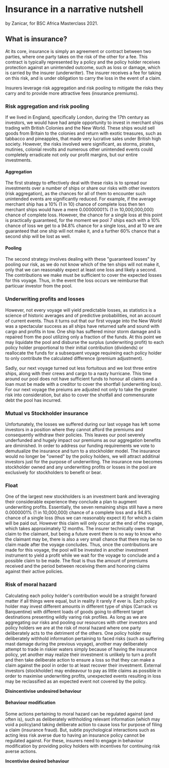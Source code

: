 # Insurance in a narrative nutshell
by Zanicar, for BSC Africa Masterclass 2021.

## What is insurance?
At its core, insurance is simply an agreement or contract between two parties, where one party takes on the risk of the other for a fee. This contract is typically represented by a policy and the policy holder receives protection against an unintended outcome, such as loss or damage, which is carried by the insurer (underwriter). The insurer receives a fee for taking on this risk, and is under obligation to carry the loss in the event of a claim.

Insurers leverage risk aggregation and risk pooling to mitigate the risks they carry and to provide more attractive fees (insurance premiums).

### Risk aggregation and risk pooling
If we lived in England, specifically London, during the 17th century as investors, we would have had ample opportunity to invest in merchant ships trading with British Colonies and the New World. These ships would sell goods from Britain to the colonies and return with exotic treasures, such as tabbacco and pineapples, that made very lucrative sales under British high society. However, the risks involved were significant, as storms, pirates, mutinies, colonial revolts and numerous other unintended events could completely erradicate not only our profit margins, but our entire investments.

#### Aggregation
The first strategy to effectively deal with these risks is to spread our investments over a number of ships or share our risks with other investors (risk aggregation), as the chances for all of them to encounter such unintended events are significantly reduced. For example, if the average merchant ship has a 10% (1 in 10) chance of complete loss then ten merchant ships would have a mere 0.00000001% (1 in 10,000,000,000) chance of complete loss. However, the chance for a single loss at this point is practically guaranteed, for the moment we pool 7 ships each with a 10% chance of loss we get to a 94.8% chance for a single loss, and at 10 we are guaranteed that one ship will not make it, and a further 60% chance that a second ship will be lost as well.

#### Pooling
The second strategy involves dealing with these "guaranteed losses" by pooling our risk, as we do not know which of the ten ships will not make it, only that we can reasonably expect at least one loss and likely a second. The contributions we make must be sufficient to cover the expected losses for this voyage. Thus, in the event the loss occurs we reimburse that particuar investor from the pool.

### Underwriting profits and losses
However, not every voyage will yield predictable losses, as statistics is a science of historic averages and of predictive probabilities, not an account of current events. Thus it turns out that our first voyage into the New World was a spectacular success as all ships have returned safe and sound with cargo and profits in tow. One ship has suffered minor storm damage and is repaired from the pool utilizing only a fraction of the funds. At this point we may liquidate the pool and disburse the surplus (underwriting profit) to each policy holder proportional to their initial contribution (dividends) or reallocate the funds for a subsequent voyage requireing each policy holder to only contribute the calculated difference (premium adjustment).

Sadly, our next voyage turned out less fortuitous and we lost three entire ships, along with their crews and cargo to a nasty hurricane. This time around our pool does not have sufficient funds to honour all claims and a loan must be made with a creditor to cover the shortfall (underwriting loss). For our next voyage the preiums are adjusted not only to take the greater risk into consideration, but also to cover the shotfall and commensurate debt the pool has incurred.

### Mutual vs Stockholder insurance
Unfortunately, the losses we suffered during our last voyage has left some investors in a position where they cannot afford the premiums and consequently withdraw their policies. This leaves our pool severely underfunded and hugely impact our premiums as our aggregation benefits are diminished. In order to address our funding requirements we vote to demutualize the insurance and turn to a stockholder model. The insurance would no longer be "owned" by the policy holders, we will attract additinal investors just for the purpose of underwriting. The insurance now becomes stockholder owned and any underwriting profits or losses in the pool are exclusively for stockholders to benefit or bear.

### Float
One of the largest new stockholders is an investment bank and leveraging their considerable experience they conclude a plan to augment underwriting profits. Essentially, the seven remaining ships still have a mere 0.0000001% (1 in 10,000,000) chance of a complete loss and a 94.8% chance of a single loss (thus we can reasonably expect it) for which a claim will be paid out. However this claim will only occur at the end of the voyage, which takes approximately 12 months. The insurer technically owes that claim to the claimant, but being a future event there is no way to know who the claimant may be, there is also a very small chance that there may be no claim made after the voyage concludes. Thus, once the contributions are made for this voyage, the pool will be invested in another investment instrument to yield a profit while we wait for the voyage to conclude and a possible claim to be made. The float is thus the amount of premiums received and the period between receiving them and honoring claims against their active policies.

### Risk of moral hazard
Calculating each policy holder's contribution would be a straight forward matter if all things were equal, but in reality it rarely if ever is. Each policy holder may invest different amounts in different type of ships (Carrack vs Barquentine) with different loads of goods going to different target destinations presenting wildly varing risk profiles. As long as we are aggregating our risks and pooling our resources with other investors and policy holders we are at the risk of moral hazard where one party deliberately acts to the detriment of the others. One policy holder may deliberately withhold information pertaining to faced risks (such as suffering mast damage during the previous voyage), another may deliberately attempt to trade in riskier waters simply because of having the insurance policy, yet another may realize their investment is unlikely to turn a profit and then take deliberate action to ensure a loss so that they can make a claim against the pool in order to at least recover their investment. External investors (stockholder) may endeavour to pay as little claims as possible in order to maximise underwriting profits, unexpected events resulting in loss may be reclassified as an expected event not covered by the policy.

**Disincentivise undesired behaviour**

#### Behaviour modification
Some actions pertaining to moral hazard can be regulated against (and often is), such as deliberately withholding relevant information (which may void a policy)and taking deliberate action to cause loss for purpose of filing a claim (insurance fraud). But, subtle psychological interactions such as acting less risk averse due to having an insurance policy cannot be regulated against. For these, insurers need to engage in behaviour modification by providing policy holders with incentives for continuing risk averse actions.

**Incentivise desired behaviour**
